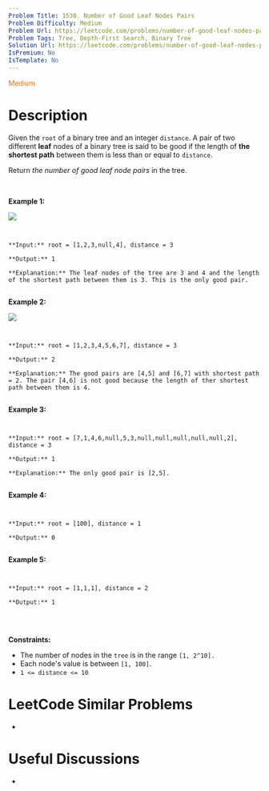 ```yaml
---
Problem Title: 1530. Number of Good Leaf Nodes Pairs
Problem Difficulty: Medium
Problem Url: https://leetcode.com/problems/number-of-good-leaf-nodes-pairs/
Problem Tags: Tree, Depth-First Search, Binary Tree
Solution Url: https://leetcode.com/problems/number-of-good-leaf-nodes-pairs/solution/
IsPremium: No
IsTemplate: No
---
```


<span style="color: rgb(239, 108, 0);">Medium</span>

# Description

Given the `root` of a binary tree and an integer `distance`. A pair of two different **leaf** nodes of a binary tree is said to be good if the length of **the shortest path** between them is less than or equal to `distance`.


Return *the number of good leaf node pairs* in the tree.


 


**Example 1:**


![](https://assets.leetcode.com/uploads/2020/07/09/e1.jpg)

```

**Input:** root = [1,2,3,null,4], distance = 3
**Output:** 1
**Explanation:** The leaf nodes of the tree are 3 and 4 and the length of the shortest path between them is 3. This is the only good pair.

```

**Example 2:**


![](https://assets.leetcode.com/uploads/2020/07/09/e2.jpg)

```

**Input:** root = [1,2,3,4,5,6,7], distance = 3
**Output:** 2
**Explanation:** The good pairs are [4,5] and [6,7] with shortest path = 2. The pair [4,6] is not good because the length of ther shortest path between them is 4.

```

**Example 3:**



```

**Input:** root = [7,1,4,6,null,5,3,null,null,null,null,null,2], distance = 3
**Output:** 1
**Explanation:** The only good pair is [2,5].

```

**Example 4:**



```

**Input:** root = [100], distance = 1
**Output:** 0

```

**Example 5:**



```

**Input:** root = [1,1,1], distance = 2
**Output:** 1

```

 


**Constraints:**


* The number of nodes in the `tree` is in the range `[1, 2^10].`
* Each node's value is between `[1, 100]`.
* `1 <= distance <= 10`


# LeetCode Similar Problems

- []()

# Useful Discussions

- []()

